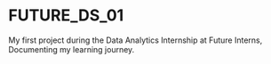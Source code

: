 # FUTURE_DS_01
My first project during the Data Analytics Internship at Future Interns, Documenting my learning journey.
